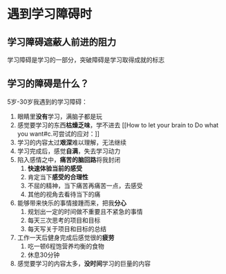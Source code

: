 
# 遇到学习障碍时

## 学习障碍遮蔽人前进的阻力

学习障碍是学习的一部分，突破障碍是学习取得成就的标志

## 学习的障碍是什么？

5岁-30岁我遇到的学习障碍：
1. 眼睛里**没有**学习，满脑子都是玩
2. 感觉要学习的东西**枯燥乏味**，学不进去
[[How to let your brain to Do what you want#c.可尝试的应对：]]
1. 学习的内容太过**艰深**难以理解，无法继续
2. 学习完成后，感觉**自满**，失去学习动力
3. 陷入感情之中，**痛苦的脑回路**将我封闭
	1. **快速体验当前的感受**
	2. 肯定当下**感受的合理性**
	3. 不屈的精神，当下痛苦再痛苦一点，去感受
	4. 其他的视角去看待当下的痛
4. 能够带来快乐的事情接踵而来，把我**分心**
	1. 规划出一定的时间做不重要且不紧急的事情
	2. 每天三次思考的项目和目标
	3. 每天写关于项目和目标的总结
5. 工作一天后健身完成后感觉很的**疲劳**
	1. 吃一顿6程饱营养均衡的食物
	2. 休息30分钟
6. 感觉要学习的内容太多，**没时间**学习的巨量的内容
